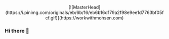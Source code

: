 <p align="center">
  [![MasterHead](https://i.pinimg.com/originals/eb/6b/16/eb6b16d179a2f98e9ee1d7763bf05fcf.gif)](https://workwithmohsen.com)
</p>


### Hi there 👋

<!--
**mohsen-norouzi/mohsen-norouzi** is a ✨ _special_ ✨ repository because its `README.md` (this file) appears on your GitHub profile.

Here are some ideas to get you started:

- 🔭 I’m currently working on ...
- 🌱 I’m currently learning ...
- 👯 I’m looking to collaborate on ...
- 🤔 I’m looking for help with ...
- 💬 Ask me about ...
- 📫 How to reach me: ...
- 😄 Pronouns: ...
- ⚡ Fun fact: ...
-->
